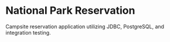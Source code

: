 # National Park Reservation

Campsite reservation application utilizing JDBC, PostgreSQL, and integration testing.
